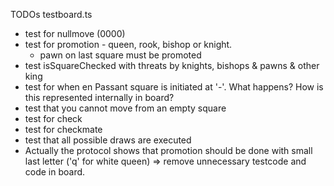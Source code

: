 TODOs
testboard.ts
  - test for nullmove (0000)
  - test for promotion - queen, rook, bishop or knight.
    - pawn on last square must be promoted
  - test isSquareChecked with threats by knights, bishops & pawns & other king
  - test for when en Passant square is initiated at '-'. What happens? How is this represented internally in board?
  - test that you cannot move from an empty square 
  - test for check
  - test for checkmate
  - test that all possible draws are executed
  - Actually the protocol shows that promotion should be done with small last letter ('q' for white queen) => remove unnecessary testcode and code in board.